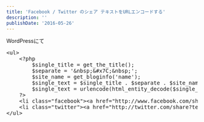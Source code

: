 ```yaml
---
title: 'Facebook / Twitter のシェア テキストをURLエンコードする'
description: ''
publishDate: '2016-05-26'
---
```


<p>WordPressにて</p>
<pre class="brush: php; title: ; notranslate" title="">&lt;ul&gt;
	&lt;?php
		$single_title = get_the_title();
		$separate = '&amp;nbsp;&amp;#x7C;&amp;nbsp;';
		$site_name = get_bloginfo('name');
		$single_text = $single_title . $separate . $site_name;
		$single_text = urlencode(html_entity_decode($single_text, ENT_COMPAT, 'UTF-8'));
	?&gt;
	&lt;li class="facebook"&gt;&lt;a href="http://www.facebook.com/sharer.php?u=&lt;?php the_permalink(); ?&gt;&amp;amp;t=&lt;?php the_title(); ?&gt;&amp;nbsp;&amp;#x7C;&amp;nbsp;&lt;?php bloginfo('name'); ?&gt;" target="_blank"&gt;Facebook&lt;/a&gt;&lt;/li&gt;
	&lt;li class="twitter"&gt;&lt;a href="http://twitter.com/share?text=&lt;?php echo $single_text; ?&gt;&amp;url=&lt;?php the_permalink(); ?&gt;" rel="nofollow" target="_blank"&gt;Twitter&lt;/a&gt;&lt;/li&gt;
&lt;/ul&gt;
</pre>

